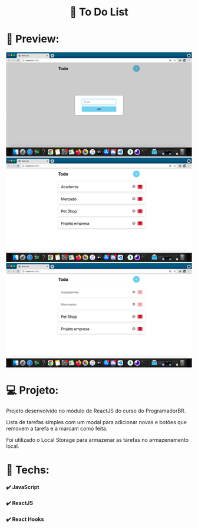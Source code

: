 <h1 align="center">📝 To Do List</h1>
<h1>📸 Preview: </h1>
<img src="./public/assets/todo-photo1.png" alt="Todo Photo">
<img src="./public/assets/todo-photo2.png" alt="Todo Photo">
<img src="./public/assets/todo-photo3.png" alt="Todo Photo">
<h1>💻 Projeto: </h1>
<p>Projeto desenvolvido no módulo de ReactJS do curso do ProgramadorBR.</p>
<p>Lista de tarefas simples com um modal para adicionar novas e botões que 
   removem a tarefa e a marcam como feita.
</p>
<p>Foi utilizado o Local Storage para armazenar as tarefas no armazenamento local.</p>
<h1>🚀 Techs:</h1>
<h4> ✔️ JavaScript</h4>
<h4> ✔️ ReactJS</h4>
<h4> ✔️ React Hooks</h4>
